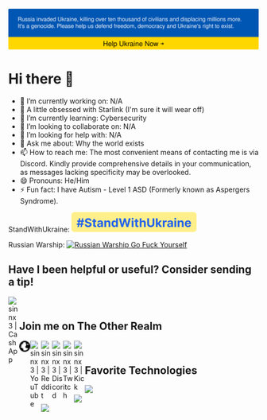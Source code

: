 [![Stand With Ukraine](https://raw.githubusercontent.com/vshymanskyy/StandWithUkraine/main/banner2-direct.svg)](https://stand-with-ukraine.pp.ua)

# Hi there 👋

- 🔭 I’m currently working on: N/A
- 📡 A little obsessed with Starlink (I'm sure it will wear off)
- 🌱 I’m currently learning: Cybersecurity
- 👯 I’m looking to collaborate on: N/A
- 🤔 I’m looking for help with: N/A
- 💬 Ask me about: Why the world exists
- 📫 How to reach me: The most convenient means of contacting me is via Discord. Kindly provide comprehensive details in your communication, as messages lacking specificity may be overlooked.
- 😄 Pronouns: He/Him
- ⚡ Fun fact: I have Autism - Level 1 ASD (Formerly known as Aspergers Syndrome).

StandWithUkraine:
[![Stand With Ukraine](https://raw.githubusercontent.com/vshymanskyy/StandWithUkraine/main/badges/StandWithUkraine.svg)](https://stand-with-ukraine.pp.ua)

Russian Warship:
[![Russian Warship Go Fuck Yourself](https://raw.githubusercontent.com/vshymanskyy/StandWithUkraine/main/badges/RussianWarship.svg)](https://stand-with-ukraine.pp.ua)

## Have I been helpful or useful? Consider sending a tip!
[<img align="left" alt="sinnx3 | CashApp" width="22px" src="https://cdn.jsdelivr.net/npm/simple-icons@14.4.0/icons/cashapp.svg" />][cashapp]

<br>

## Join me on The Other Realm
[<img align="left" alt="sinnx3" width="22px" src="https://raw.githubusercontent.com/iconic/open-iconic/master/svg/globe.svg" />][website]
[<img align="left" alt="sinnx3 | YouTube" width="22px" src="https://cdn.jsdelivr.net/npm/simple-icons@14.4.0/icons/youtube.svg" />][youtube]
[<img align="left" alt="sinnx3 | Reddit" width="22px" src="https://cdn.jsdelivr.net/npm/simple-icons@14.4.0/icons/reddit.svg" />][reddit]
[<img align="left" alt="sinnx3 | Discord" width="22px" src="https://cdn.jsdelivr.net/npm/simple-icons@14.4.0/icons/discord.svg" />][discord]
[<img align="left" alt="sinnx3 | Twitch" width="22px" src="https://cdn.jsdelivr.net/npm/simple-icons@14.4.0/icons/twitch.svg" />][twitch]
[<img align="left" alt="sinnx3 | Kick" width="22px" src="https://cdn.jsdelivr.net/npm/simple-icons@14.4.0/icons/kick.svg" />][kick]

<br>

## Favorite Technologies

[<img src="https://img.shields.io/badge/OS-Linux-informational?style=flat&logo=linux&logoColor=white&color=3282b8">][linux]<br>
[<img src="https://img.shields.io/badge/Editor-VS Code-informational?style=flat&logo=visual-studio-code&logoColor=white&color=3282b8">][vscode]<br>
[<img src="https://img.shields.io/badge/Shell-Bash-informational?style=flat&logo=gnu-bash&logoColor=white&color=3282b8">][bash]<br>

[youtube]: https://www.youtube.com/@sinnx3
[reddit]: https://www.reddit.com/user/LowEviction
[discord]: https://discord.com/users/101142664862244864
[twitch]: https://twitch.tv/sinnx3
[kick]: https://kick.com/sinnx3
[linux]: https://www.linux.org/
[vscode]: https://github.com/microsoft/vscode
[bash]: https://www.gnu.org/software/bash/
[website]: https://dontasktoask.com/
[cashapp]: https://cash.app/$sinnx3

<!--
**sinnx3/sinnx3** is a ✨ _special_ ✨ repository because its `README.md` (this file) appears on your GitHub profile.

Here are some ideas to get you started:

- 🔭 I’m currently working on ...
- 🌱 I’m currently learning ...
- 👯 I’m looking to collaborate on ...
- 🤔 I’m looking for help with ...
- 💬 Ask me about ...
- 📫 How to reach me: ...
- 😄 Pronouns: ...
- ⚡ Fun fact: ...
-->
